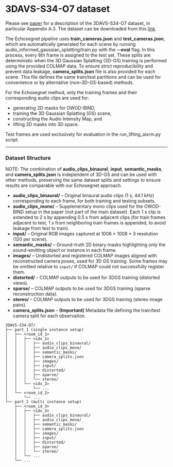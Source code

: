 # 3DAVS-S34-O7 dataset

Please see [paper](https://arxiv.org/pdf/2411.02236) for a description of the 3DAVS-S34-O7 dataset, in particular Appendix A.3.
The dataset can be downloaded from this [link](https://drive.google.com/drive/folders/17yhfD9kBJhoutOYZhrze4AkpSf1KwpfL?usp=sharing).

The Echosegnet pipeline uses **train_cameras.json** and **test_cameras.json**, which are automatically generated for each scene by running audio_informed_gaussian_splatting/train.py with the **--eval** flag. In this process, every 8th frame is assigned to the test set. These splits are deterministic when the 3D Gaussian Splatting (3D-GS) training is performed using the provided COLMAP data.
To ensure strict reproducibility and prevent data leakage, **camera_splits.json** file is also provided for each scene. This file defines the same train/test partitions and can be used for convenience or by alternative (non–3D-GS-based) methods.

For the Echosegnet method, only the training frames and their corresponding audio clips are used for:

 - generating 2D masks for OWOD-BIND,
 - training the 3D Gaussian Splatting (GS) scene,
 - constructing the Audio Intensity Map, and
 - lifting 2D masks into 3D space.

Test frames are used exclusively for evaluation in the run_lifting_aisrm.py script.

***

### Dataset Structure

NOTE: The combination of **audio_clips_binaural**, **input**, **semantic_masks**, and **camera_splits.json** is independent of 3D-GS and can be used with other methods, preserving the same dataset splits and settings to ensure results are comparable with our Echosegnet approach.

- **audio_clips_binaural/** – Original binaural audio clips (1 s, 44.1 kHz) corresponding to each frame, for both training and testing subsets.  
- **audio_clips_mono/** – Supplementary mono clips used for the OWOD-BIND setup in the paper (not part of the main dataset). Each 1 s clip is extended to 2 s by appending 0.5 s from adjacent clips (for train frames adjacent to test, 1 s from neighboring train frames is appended, to avoid leakage from test to train).  
- **input/** – Original RGB images captured at 1008 × 1008 × 3 resolution (120 per scene).  
- **semantic_masks/** – Ground-truth 2D binary masks highlighting only the sound-emitting object or instance in each frame.  
- **images/** – Undistorted and registered COLMAP images aligned with reconstructed camera poses, used for 3D GS training. Some frames may be omitted relative to `input/` if COLMAP could not successfully register them.  
- **distorted/** – COLMAP outputs to be used for 3DGS training (distorted views).  
- **sparse/** – COLMAP outputs to be used for 3DGS training (sparse reconstruction data).  
- **stereo/** – COLMAP outputs to be used for 3DGS training (stereo image pairs).  
- **camera_splits.json** – **(Important)** Metadata file defining the train/test camera split for each observation.

```
3DAVS-S34-O7/
├── part_1 (single instance setup)
│   ├── <room_id_1>
│   │   ├── <idx_1>
│   │   │   ├── audio_clips_binaural/ 
│   │   │   ├── audio_clips_mono/ 
│   │   │   ├── semantic_masks/ 
│   │   │   ├── camera_splits.json
│   │   │   ├── images/ 
│   │   │   ├── input/
│   │   │   ├── distorted/ 
│   │   │   ├── sparse/ 
│   │   │   └── stereo/
│   │   └── <idx_2>
│   │       └── ...
│   └── <room_id_2>
│       └── ...
└── part_2 (multi instance setup)
    ├── <room_id_3>
    │   ├── <idx_3>
    │   │   ├── audio_clips_binaural/
    │   │   ├── audio_clips_mono/
    │   │   ├── semantic_masks/
    │   │   ├── camera_splits.json
    │   │   ├── images/
    │   │   ├── input/
    │   │   ├── distorted/ 
    │   │   ├── sparse/ 
    │   │   └── stereo/ 
    │   └── ...
    └── ...
```
